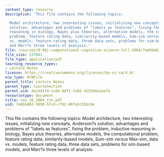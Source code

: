 ```yaml
---
content_type: resource
description: 'This file contains the following topics:

  Model architecture, two interesting issues, initializing new concepts, Anderson?s
  solution, advantages and problems of "labels as features", fixing the problem, inductive
  reasoning in biology, Bayes plus theories, alternative models, the computational
  problem, feature rating data, similarity-based models, Sum-sim versus Max-sim, data
  vs. models, feature rating data, three data sets, problems for sim-based models,
  and Marr?s three levels of analysis.'
file: /courses/9-66j-computational-cognitive-science-fall-2004/7e6bb462505057cdcfd2007a5c55bc6e_nov_16_2004_fin.pdf
file_size: 227841
file_type: application/pdf
learning_resource_types:
- Lecture Notes
license: https://creativecommons.org/licenses/by-nc-sa/4.0/
ocw_type: OCWFile
parent_title: Lecture Notes
parent_type: CourseSection
parent_uid: da1d41fd-1c04-8df1-fa02-4155b8e1ee74
resourcetype: Document
title: nov_16_2004_fin.pdf
uid: 7e6bb462-5050-57cd-cfd2-007a5c55bc6e
---
```

This file contains the following topics:
Model architecture, two interesting issues, initializing new concepts, Anderson?s solution, advantages and problems of "labels as features", fixing the problem, inductive reasoning in biology, Bayes plus theories, alternative models, the computational problem, feature rating data, similarity-based models, Sum-sim versus Max-sim, data vs. models, feature rating data, three data sets, problems for sim-based models, and Marr?s three levels of analysis.